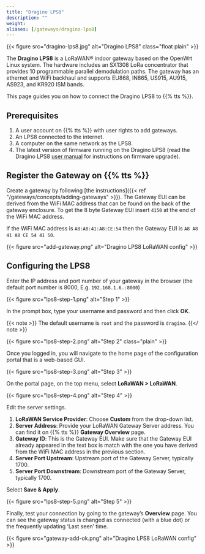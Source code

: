 ```yaml
---
title: "Dragino LPS8"
description: ""
weight:
aliases: [/gateways/dragino-lps8]
---
```


{{< figure src="dragino-lps8.jpg" alt="Dragino LPS8" class="float plain" >}}

The **Dragino LPS8** is a LoRaWAN® indoor gateway based on the OpenWrt Linux system. The hardware includes an SX1308 LoRa concentrator that provides 10 programmable parallel demodulation paths. The gateway has an ethernet and WiFi backhaul and supports EU868, IN865, US915, AU915, AS923, and KR920 ISM bands.

<!--more-->

This page guides you on how to connect the Dragino LPS8 to {{% tts %}}.

## Prerequisites

1. A user account on {{% tts %}} with user rights to add gateways.
2. An LPS8 connected to the internet.
3. A computer on the same network as the LPS8.
4. The latest version of firmware running on the Dragino LPS8 (read the Dragino LPS8 [user manual](https://www.dragino.com/downloads/downloads/LoRa_Gateway/LPS8/LPS8_LoRaWAN_Gateway_User_Manual_v1.2.0.pdf) for instructions on firmware upgrade).

## Register the Gateway on {{% tts %}}

Create a gateway by following [the instructions]({{< ref "/gateways/concepts/adding-gateways" >}}). The Gateway EUI can be derived from the WiFi MAC address that can be found on the back of the gateway enclosure. To get the 8 byte Gateway EUI insert `4150` at the end of the WiFi MAC address.
 
If the WiFi MAC address is `A8:A8:41:A8:CE:54` then the Gateway EUI is `A8 A8 41 A8 CE 54 41 50`.

{{< figure src="add-gateway.png" alt="Dragino LPS8 LoRaWAN config" >}}

## Configuring the LPS8

Enter the IP address and port number of your gateway in the browser (the default port number is 8000, E.g. `192.168.1.6.:8000`)

{{< figure src="lps8-step-1.png" alt="Step 1" >}}

In the prompt box, type your username and password and then click **OK**.

{{< note >}} The default username is `root` and the password is `dragino`. {{</ note >}}

{{< figure src="lps8-step-2.png" alt="Step 2" class="plain" >}}

Once you logged in, you will navigate to the home page of the configuration portal that is a web-based GUI.

{{< figure src="lps8-step-3.png" alt="Step 3" >}}

On the portal page, on the top menu, select **LoRaWAN > LoRaWAN**.

{{< figure src="lps8-step-4.png" alt="Step 4" >}}

Edit the server settings.

1. **LoRaWAN Service Provider**: Choose **Custom** from the drop-down list.
2. **Server Address**: Provide your LoRaWAN Gateway Server address. You can find it on {{% tts %}} **Gateway Overview** page.
3. **Gateway ID**: This is the Gateway EUI. Make sure that the Gateway EUI already appeared in the text box is match with the one you have derived from the WiFi MAC address in the previous section.
4. **Server Port Upstream**: Upstream port of the Gateway Server, typically 1700.
5. **Server Port Downstream**: Downstream port of the Gateway Server, typically 1700.

Select **Save & Apply**.

{{< figure src="lps8-step-5.png" alt="Step 5" >}}

Finally, test your connection by going to the gateway’s **Overview** page. You can see the gateway status is changed as connected (with a blue dot) or the frequently updating ‘Last seen’ time.

{{< figure src="gateway-add-ok.png" alt="Dragino LPS8 LoRaWAN config" >}}
